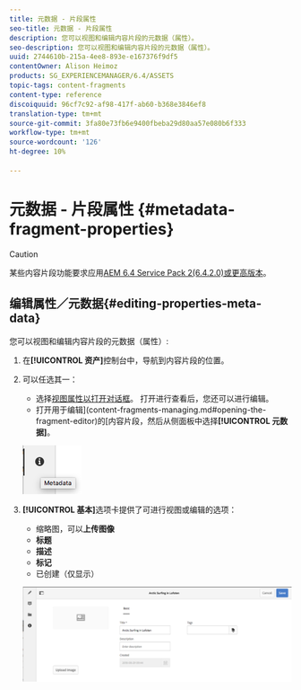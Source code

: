 ```yaml
---
title: 元数据 - 片段属性
seo-title: 元数据 - 片段属性
description: 您可以视图和编辑内容片段的元数据（属性）。
seo-description: 您可以视图和编辑内容片段的元数据（属性）。
uuid: 2744610b-215a-4ee8-893e-e167376f9df5
contentOwner: Alison Heimoz
products: SG_EXPERIENCEMANAGER/6.4/ASSETS
topic-tags: content-fragments
content-type: reference
discoiquuid: 96cf7c92-af98-417f-ab60-b368e3846ef8
translation-type: tm+mt
source-git-commit: 3fa80e73fb6e9400fbeba29d80aa57e080b6f333
workflow-type: tm+mt
source-wordcount: '126'
ht-degree: 10%

---
```



# 元数据 - 片段属性 {#metadata-fragment-properties}

>[!CAUTION]
>
>某些内容片段功能要求应用[AEM 6.4 Service Pack 2(6.4.2.0)或更高版本](/help/release-notes/sp-release-notes.md)。

## 编辑属性／元数据{#editing-properties-meta-data}

您可以视图和编辑内容片段的元数据（属性）:

1. 在&#x200B;**[!UICONTROL 资产]**&#x200B;控制台中，导航到内容片段的位置。
1. 可以任选其一：

   * 选择[视图属性以打开对话框](managing-assets-touch-ui.md#editing-properties)。 打开进行查看后，您还可以进行编辑。
   * 打开用于编辑](content-fragments-managing.md#opening-the-fragment-editor)的[内容片段，然后从侧面板中选择&#x200B;**[!UICONTROL 元数据]**。

   ![cfm-6420-06](assets/cfm-6420-06.png)

1. **[!UICONTROL 基本]**&#x200B;选项卡提供了可进行视图或编辑的选项：

   * 缩略图，可以&#x200B;**上传图像**
   * **标题**
   * **描述**
   * **标记**
   * 已创建（仅显示）

   ![cfm-6420-07](assets/cfm-6420-07.png)

